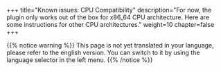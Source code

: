 +++
title="Known issues: CPU Compatibility"
description="For now, the plugin only works out of the box for x86_64 CPU architecture. Here are some instructions for other CPU architectures."
weight=10
chapter=false
+++

{{% notice warning %}}
This page is not yet translated in your language, please refer to the english version. You can switch to it by using the language selector in the left menu.
{{% /notice %}}
